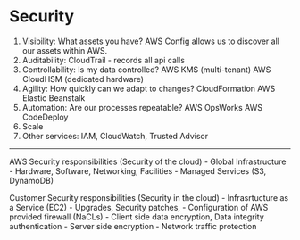 # Security

1. Visibility: What assets you have? 
    AWS Config allows us to discover all our assets within AWS. 
2. Auditability: 
    CloudTrail - records all api calls
3. Controllability: Is my data controlled?
    AWS KMS (multi-tenant)
    AWS CloudHSM (dedicated hardware)
4. Agility: How quickly can we adapt to changes?
    CloudFormation
    AWS Elastic Beanstalk
5. Automation: Are our processes repeatable?
    AWS OpsWorks
    AWS CodeDeploy
6. Scale
7. Other services: IAM, CloudWatch, Trusted Advisor
---
AWS Security responsibilities (Security of the cloud)
    - Global Infrastructure
    - Hardware, Software, Networking, Facilities
    - Managed Services (S3, DynamoDB)

Customer Security responsibilities (Security in the cloud)
    - Infrasrtucture as a Service (EC2)
    - Upgrades, Security patches, 
    - Configuration of AWS provided firewall (NaCLs)
    - Client side data encryption, Data integrity authentication
    - Server side encryption
    - Network traffic protection  

